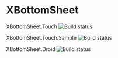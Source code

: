 # XBottomSheet

XBottomSheet.Touch ![Build status](https://build.appcenter.ms/v0.1/apps/2a487f1b-e2e0-470a-8613-691b971bf67e/branches/master/badge)

XBottomSheet.Touch.Sample ![Build status](https://build.appcenter.ms/v0.1/apps/66402bbe-a256-4709-91e3-6a4edeedaa69/branches/master/badge)


XBottomSheet.Droid ![Build status](https://build.appcenter.ms/v0.1/apps/7776b9f9-6d94-46ee-a52b-308a95474f4f/branches/master/badge)
